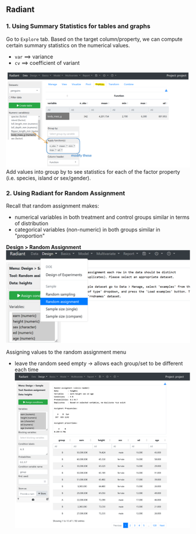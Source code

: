## Radiant

### 1. Using Summary Statistics for tables and graphs
Go to `Explore` tab. Based on the target column/property, we can compute certain summary statistics on the numerical values.

- `var` $\implies$ variance
- `cv` $\implies$ coefficient of variant

![summary_stats_input](../assets/summary_stats_input.png)
Add values into group by to see statistics for each of the factor property (i.e. species, island or sex/gender).


### 2. Using Radiant for Random Assignment
Recall that random assignment makes:
- numerical variables in both treatment and control groups similar in terms of distribution
- categorical variables (non-numeric) in both groups similar in "proportion"

**Design > Random Assignment**
![navigation-menu-random-asg](../assets/navigation-menu-random-asg.png)


Assigning values to the random assignment menu
- leave the random seed empty -> allows each group/set to be different each time
	![random-asg-menu](../assets/random-asg-menu.png)